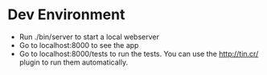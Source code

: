 # Dev Environment

  * Run ./bin/server to start a local webserver
  * Go to localhost:8000 to see the app
  * Go to localhost:8000/tests to run the tests. You can use the http://tin.cr/ plugin to run them automatically.

